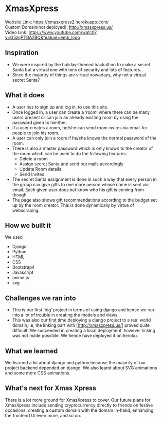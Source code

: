 # XmasXpress
Website Link: https://xmasxpress2.herokuapp.com/ <br>
Custom Domain(not deployed): http://xmasxpress.us/ <br>
Video Link: https://www.youtube.com/watch?v=G5zqPTBA2BQ&feature=emb_logo <br>

## Inspiration
* We were inspired by the holiday-themed hackathon to make a secret Santa but a virtual one with tons of security and lots of features.
* Since the majority of things are virtual nowadays, why not a virtual secret Santa?

## What it does
* A user has to sign up and log in, to use this site.
* Once logged in, a user can create a ‘room’ where there can be many users present or can join an already existing room by using the password given to him/her.
* If a user creates a room, he/she can send room invites via email for people to join his room.
* A user can only join a room if he/she knows the normal password of the room.
* There is also a master password which is only known to the creator of the room which can be used to do the following features:
  * Delete a room
  * Assign secret Santa and send out mails accordingly 
  * Update Room details
  * Send Invites
* The secret Santa assignment is done in such a way that every person in the group can give gifts to one more person whose name is sent via email. Each given user does not know who his gift is coming from though.
* The page also shows gift recommendations according to the budget set up by the room creator. This is done dynamically by virtue of webscraping.

## How we built it 
We used
* Django
* Python
* HTML
* CSS
* Bootstrap4
* Javascript
* anime.js
* svg


## Challenges we ran into
* This is our first ‘big’ project in terms of using django and hence we ran into a lot of trouble in creating the models and views.
* This was also our first time deploying a django project to a real world domain,i.e, the linking part with [http://xmasxpress.us/] proved quite difficult. We succeeded in creating a local deployment, however linking was not made possible. We hence have deployed it on heroku.


## What we learned
We learned a lot about django and python because the majority of our project backend depended on django. We also learnt about SVG animations and some more CSS animations.

## What's next for Xmas Xpress 
There is a lot more ground for XmasXpress to cover. Our future plans for XmasXpress include sending cryptocurrency directly to friends on festive occasions, creating a custom domain with the domain in-hand, enhancing the frontend UI even more, and so on.
